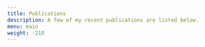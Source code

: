 ```yaml
---
title: Publications
description: A few of my recent publications are listed below.
menu: main
weight: -210
---
```

